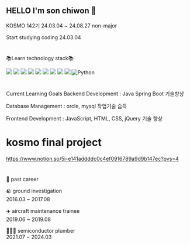## HELLO  I'm son chiwon 👋
KOSMO 142기 24.03.04 ~ 24.08.27 non-major

Start studying coding 24.03.04


#
📚Learn technology stack📚

<img src="https://img.shields.io/badge/java-007396?style=for-the-badge&logo=OpenJDK&logoColor=white"> <img src="https://img.shields.io/badge/Spring-6DB33F?style=for-the-badge&logo=Spring&logoColor=white"> 
<img src="https://img.shields.io/badge/Javascript-F7DF1E?style=for-the-badge&logo=javascript&logoColor=FFF"/> 
<img src="https://img.shields.io/badge/HTML5-E34F26?style=for-the-badge&logo=html5&logoColor=FFF"/>
<img src="https://img.shields.io/badge/CSS3-1572B6?style=for-the-badge&logo=css3&logoColor=FFF"/> 
<img src="https://img.shields.io/badge/jquery-0769AD?style=for-the-badge&logo=jquery&logoColor=FFF"/> 
<img src="https://img.shields.io/badge/Oracle-F80000?style=for-the-badge&logo=oracle&logoColor=FFF"/> 
<img src="https://img.shields.io/badge/GitHub-EAEAEA?style=for-the-badge&logo=github&logoColor=000"/> 
<img src="https://img.shields.io/badge/MySQL-4479A1?style=for-the-badge&logo=MySQL&logoColor=white">
![Python](https://img.shields.io/badge/python-3670A0?style=for-the-badge&logo=python&logoColor=ffdd54)

#
Current Learning Goals
Backend Development   : Java Spring Boot 기술향상

Database Management   : orcle, mysql 작업기술 습득

Frontend Development  : JavaScript, HTML, CSS, jQuery 기술 향상

# kosmo final project
https://www.notion.so/5i-e141addddc0c4ef0916789a9d9b147ec?pvs=4

#
🏢 past career

🪨 ground investigation           
2016.03 ~ 2017.08

✈️ aircraft maintenance trainee   
2019.06 ~ 2019.08

🧑🏼‍🔧 semiconductor plumber          
2021.07 ~ 2024.03




<!--
**chiwonson/chiwonson** is a ✨ _special_ ✨ repository because its `README.md` (this file) appears on your GitHub profile.

Here are some ideas to get you started:

- 🔭 I’m currently working on ...
- 🌱 I’m currently learning ...
- 👯 I’m looking to collaborate on ...
- 🤔 I’m looking for help with ...
- 💬 Ask me about ...
- 📫 How to reach me: ...
- 😄 Pronouns: ...
- ⚡ Fun fact: ...
-->
